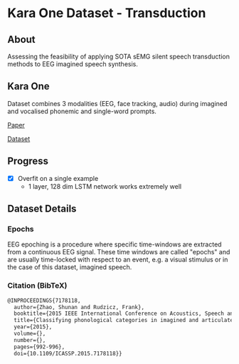 # Kara One Dataset - Transduction

## About

Assessing the feasibility of applying SOTA sEMG silent speech transduction methods to EEG imagined speech synthesis.

## Kara One

Dataset combines 3 modalities (EEG, face tracking, audio) during imagined and
vocalised phonemic and single-word prompts.

[Paper](http://www.cs.toronto.edu/~complingweb/data/karaOne/ZhaoRudzicz15.pdf)

[Dataset](http://www.cs.toronto.edu/~complingweb/data/karaOne/karaOne.html)

## Progress

- [x] Overfit on a single example
   - 1 layer, 128 dim LSTM network works extremely well

## Dataset Details

### Epochs

EEG epoching is a procedure where specific time-windows are extracted
from a continuous EEG signal. These time windows are called "epochs"
and are usually time-locked with respect to an event, e.g. a visual stimulus
or in the case of this dataset, imagined speech.

### Citation (BibTeX)

```tex
@INPROCEEDINGS{7178118,
  author={Zhao, Shunan and Rudzicz, Frank},
  booktitle={2015 IEEE International Conference on Acoustics, Speech and Signal Processing (ICASSP)}, 
  title={Classifying phonological categories in imagined and articulated speech}, 
  year={2015},
  volume={},
  number={},
  pages={992-996},
  doi={10.1109/ICASSP.2015.7178118}}
```